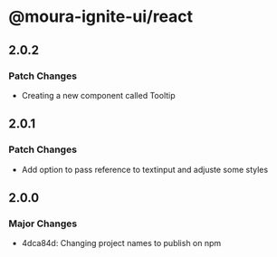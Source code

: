 # @moura-ignite-ui/react

## 2.0.2

### Patch Changes

- Creating a new component called Tooltip

## 2.0.1

### Patch Changes

- Add option to pass reference to textinput and adjuste some styles

## 2.0.0

### Major Changes

- 4dca84d: Changing project names to publish on npm
